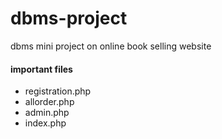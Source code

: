 # dbms-project
dbms mini project on online book selling website

#### important files

- registration.php
- allorder.php
- admin.php
- index.php
